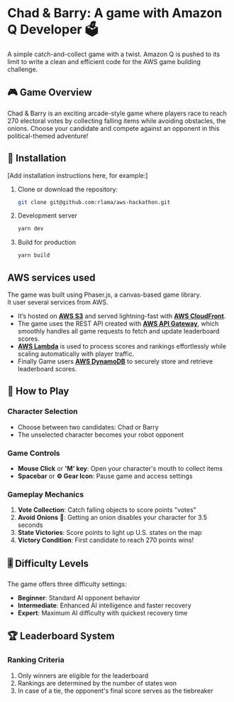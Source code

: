 # Chad & Barry: A game with Amazon Q Developer 🗳️

A simple catch-and-collect game with a twist. Amazon Q is pushed to its limit to write a clean and efficient code for the AWS game building challenge.

## 🎮 Game Overview

Chad & Barry is an exciting arcade-style game where players race to reach 270 electoral votes by collecting falling items while avoiding obstacles, the onions. Choose your candidate and compete against an opponent in this political-themed adventure!

## 🚀 Installation

[Add installation instructions here, for example:]
1. Clone or download the repository:
   ```bash
   git clone git@github.com:rlama/aws-hackathon.git
   ```


2. Development server
    ```bash
    yarn dev
    ```

3. Build for production
    ```bash
    yarn build
    ```

## AWS services used
The game was built using Phaser.js, a canvas-based game library.  
It user several services from AWS.
+ It’s hosted on **[AWS S3](https://aws.amazon.com/s3/)** and served lightning-fast with **[AWS CloudFront](https://aws.amazon.com/cloudfront/)**. 
+ The game uses the REST API created with **[AWS API Gateway](https://aws.amazon.com/api-gateway/)**, which smoothly handles all game requests to fetch and update leaderboard scores. 
+ **[AWS Lambda](https://aws.amazon.com/lambda/)** is used to process scores and rankings effortlessly while scaling automatically with player traffic.
+ Finally Game users **[AWS DynamoDB](https://aws.amazon.com/dynamodb/)** to securely store and retrieve leaderboard scores.


## 🎯 How to Play

### Character Selection
- Choose between two candidates: Chad or Barry
- The unselected character becomes your robot opponent

### Game Controls
- **Mouse Click** or **'M' key**: Open your character's mouth to collect items
- **Spacebar** or **⚙️ Gear Icon**: Pause game and access settings

### Gameplay Mechanics
1. **Vote Collection**: Catch falling objects to score points "votes"
2. **Avoid Onions** 🧅: Getting an onion disables your character for 3.5 seconds
3. **State Victories**: Score points to light up U.S. states on the map
4. **Victory Condition**: First candidate to reach 270 points wins!

## 🎚️ Difficulty Levels

The game offers three difficulty settings:
- **Beginner**: Standard AI opponent behavior
- **Intermediate**: Enhanced AI intelligence and faster recovery
- **Expert**: Maximum AI difficulty with quickest recovery time

## 🏆 Leaderboard System

### Ranking Criteria
1. Only winners are eligible for the leaderboard
2. Rankings are determined by the number of states won
3. In case of a tie, the opponent's final score serves as the tiebreaker


